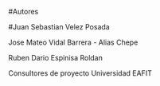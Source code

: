 #Autores

#Juan Sebastian Velez Posada

Jose Mateo Vidal Barrera - Alias Chepe

Ruben Dario Espinisa Roldan

Consultores de proyecto Universidad EAFIT
